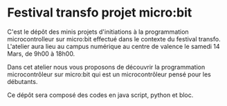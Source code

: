# Festival transfo projet micro:bit

C'est le dépôt des minis projets d'initiations à la programmation microcontrolleur sur micro:bit effectué dans le contexte du festival transfo. L'atelier aura lieu au campus numérique au centre de valence le samedi 14 Mars, de 9h00 à 18h00.

Dans cet atelier nous vous proposons de découvrir la programmation microcontrôleur sur micro:bit qui est un microcontrôleur pensé pour les débutants.

Ce dépôt sera composé des codes en java script, python et bloc.
